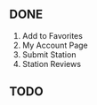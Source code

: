 DONE
----------
1. Add to Favorites
2. My Account Page
3. Submit Station
4. Station Reviews


TODO
----------